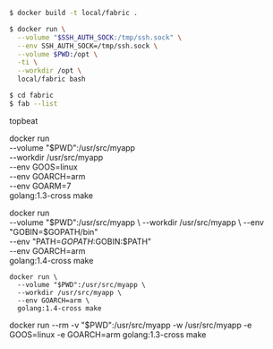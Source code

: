 
```bash
$ docker build -t local/fabric .
```

```bash
$ docker run \
  --volume "$SSH_AUTH_SOCK:/tmp/ssh.sock" \
  --env SSH_AUTH_SOCK=/tmp/ssh.sock \
  --volume $PWD:/opt \
  -ti \
  --workdir /opt \
  local/fabric bash
```

```bash
$ cd fabric
$ fab --list
```

topbeat

docker run \
  --volume "$PWD":/usr/src/myapp \
  --workdir /usr/src/myapp \
  --env GOOS=linux \
  --env GOARCH=arm \
  --env GOARM=7 \
  golang:1.3-cross make

  docker run \
    --volume "$PWD":/usr/src/myapp \
    --workdir /usr/src/myapp \
    --env "GOBIN=$GOPATH/bin" \
    --env "PATH=$GOPATH:$GOBIN:$PATH" \
    --env GOARCH=arm \
    golang:1.4-cross make


    docker run \
      --volume "$PWD":/usr/src/myapp \
      --workdir /usr/src/myapp \
      --env GOARCH=arm \
      golang:1.4-cross make


docker run --rm -v "$PWD":/usr/src/myapp -w /usr/src/myapp -e GOOS=linux -e GOARCH=arm golang:1.3-cross make
